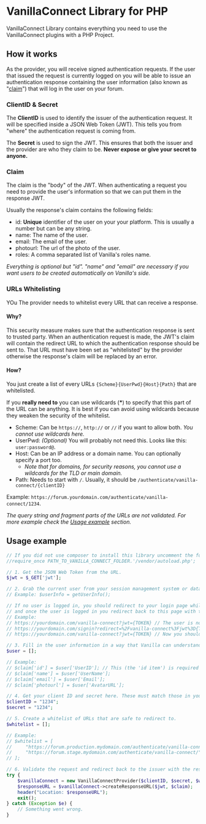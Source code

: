 # VanillaConnect Library for PHP

VanillaConnect Library contains everything you need to use the VanillaConnect plugins with a PHP Project.

## How it works 

As the provider, you will receive signed authentication requests. 
If the user that issued the request is currently logged on you will be able to issue an authentication response
containing the user information (also known as "[claim](#claim)") that will log in the user on your forum.

### ClientID & Secret

The **ClientID** is used to identify the issuer of the authentication request. It will be specified inside a JSON Web Token (JWT).
This tells you from "where" the authentication request is coming from.

The **Secret** is used to sign the JWT. This ensures that both the issuer and the provider are who they claim to be. 
**Never expose or give your secret to anyone.**

### Claim

The claim is the "body" of the JWT. When authenticating a request you need to provide the user's information so that we can put them
in the response JWT.

Usually the response's claim contains the following fields:
- id: **Unique** identifier of the user on your your platform. This is usually a number but can be any string.
- name: The name of the user.
- email: The email of the user.
- photourl: The url of the photo of the user.
- roles: A comma separated list of Vanilla's roles name.

*Everything is optional but "id". "name" and "email" are necessary if you want users to be created automatically on Vanilla's side.*

### URLs Whitelisting
YOu 
The provider needs to whitelist every URL that can receive a response.

#### Why?

This security measure makes sure that the authentication response is sent to trusted party. 
When an authentication request is made, the JWT's claim will contain the redirect URL
to which the authentication response should be sent to. That URL must have been set as "whitelisted" by the provider
otherwise the response's claim will be replaced by an error.

#### How?

You just create a list of every URLs `{Scheme}{UserPwd}{Host}{Path}` that are whitelisted.

If you **really need to** you can use wildcards (__*__) to specify that this part of the URL can be anything.
It is best if you can avoid using wildcards because they weaken the security of the whitelist.

- Scheme: Can be `https://`, `http://` or `//` if you want to allow both. *You cannot use wildcards here.*
- UserPwd: *(Optional)* You will probably not need this. Looks like this: `user:password@`.
- Host: Can be an IP address or a domain name. You can optionally specify a port too.
  - _Note that for domains, for security reasons, you cannot use a wildcards for the TLD or main domain._
- Path: Needs to start with `/`. Usually, it should be `/authenticate/vanilla-connect/{clientID}`

Example: `https://forum.yourdomain.com/authenticate/vanilla-connect/1234`.

*The query string and fragment parts of the URLs are not validated.*
*For more example check the [Usage example](#usage-exampe) section.*

## Usage example

```php
// If you did not use composer to install this library uncomment the following line.
//require_once PATH_TO_VANILLA_CONNECT_FOLDER.'/vendor/autoload.php';

// 1. Get the JSON Web Token from the URL.
$jwt = $_GET['jwt'];

// 2. Grab the current user from your session management system or database.
// Example: $userInfo = getUserInfo();

// If no user is logged in, you should redirect to your login page while preserving the JWT
// and once the user is logged in you redirect back to this page with the JWT.
// Example:
// https://yourdomain.com/vanilla-connect?jwt={TOKEN} // The user is not logged so redirect.
// https://yourdomain.com/signin?redirect=%2Fvanilla-connect%3Fjwt%3D{TOKEN} // The user logs in. Redirect back to vanilla-connect.
// https://yourdomain.com/vanilla-connect?jwt={TOKEN} // Now you should have the user informations.

// 3. Fill in the user information in a way that Vanilla can understand.
$user = [];

// Example:
// $claim['id'] = $user['UserID']; // This (the 'id item') is required no matter what.
// $claim['name'] = $user['UserName'];
// $claim['email'] = $user['Email'];
// $claim['photourl'] = $user['AvatarURL'];

// 4. Get your client ID and secret here. These must match those in your VanillaConnect settings.
$clientID = "1234";
$secret = "1234";

// 5. Create a whitelist of URLs that are safe to redirect to.
$whitelist = [];

// Example:
// $whitelist = [
//     "https://forum.production.mydomain.com/authenticate/vanilla-connect/".rawurlencode($clientID),
//     "https://forum.stage.mydomain.com/authenticate/vanilla-connect/".rawurlencode($clientID),
// ];

// 6. Validate the request and redirect back to the issuer with the response.
try {
    $vanillaConnect = new VanillaConnectProvider($clientID, $secret, $whitelist);
    $responseURL = $vanillaConnect->createResponseURL($jwt, $claim);
    header("Location: $responseURL");
    exit();
} catch (Exception $e) {
    // Something went wrong.
}
```
